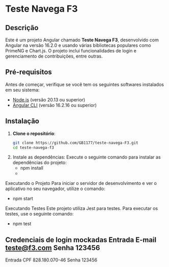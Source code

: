 # Teste Navega F3

## Descrição

Este é um projeto Angular chamado **Teste Navega F3**, desenvolvido com Angular na versão 16.2.0 e usando várias bibliotecas populares como PrimeNG e Chart.js. O projeto inclui funcionalidades de login e gerenciamento de contribuições, entre outras.

## Pré-requisitos

Antes de começar, verifique se você tem os seguintes softwares instalados em seu sistema:

- [Node.js](https://nodejs.org/) (versão 20.13 ou superior)
- [Angular CLI](https://angular.io/cli) (versão 16.2.16 ou superior)

## Instalação

1. **Clone o repositório**:
   ```bash
   git clone https://github.com/GB1177/teste-navega-F3.git
   cd teste-navega-f3
2. Instale as dependências: Execute o seguinte comando para instalar as dependências do projeto:
   -  npm install
   -  
Executando o Projeto
Para iniciar o servidor de desenvolvimento e ver o aplicativo no seu navegador, utilize o comando:
   - npm start

Executando Testes
Este projeto utiliza Jest para testes. Para executar os testes, use o seguinte comando:
   - npm test

Credenciais de login mockadas
Entrada E-mail
   teste@f3.com
Senha
   123456
----------------------------
Entrada CPF
   828.180.070-46
Senha
   123456

